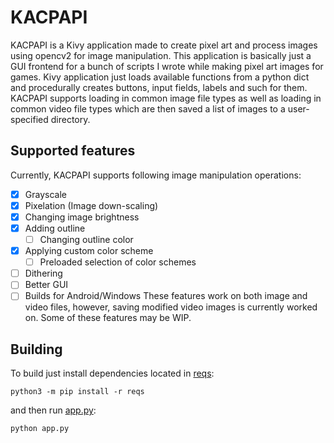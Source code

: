 # KACPAPI
KACPAPI is a Kivy application made to create pixel art and process images using opencv2 for image manipulation. This application is basically just a GUI frontend for a bunch of scripts I wrote while making pixel art images for games. Kivy application just loads available functions from a python dict and procedurally creates buttons, input fields, labels and such for them. KACPAPI supports loading in common image file types as well as loading in common video file types which are then saved a list of images to a user-specified directory. 
## Supported features
Currently, KACPAPI supports following image manipulation operations:
 - [x] Grayscale
 - [x] Pixelation (Image down-scaling)
 - [x] Changing image brightness
 - [x] Adding outline
	 - [ ] Changing outline color
 - [x] Applying custom color scheme
	 - [ ] Preloaded selection of color schemes 
 - [ ] Dithering
 - [ ] Better GUI
 - [ ] Builds for Android/Windows
These features work on both image and video files, however, saving modified video images is currently worked on. Some of these features may be WIP.
## Building
To build just install dependencies located in [reqs](reqs):

    python3 -m pip install -r reqs

and then run [app.py](app.py):

    python app.py
